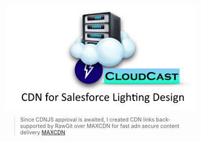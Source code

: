 
<img src="https://raw.githubusercontent.com/mailtoharshit/CloudCast/master/src/images/cloudcast.png" align="center" width="1200">


> Since CDNJS approval is awaited, I created CDN links back-supported by RawGit over MAXCDN for fast adn secure content delivery [MAXCDN](https://www.maxcdn.com/)

